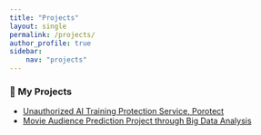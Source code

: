 ```yaml
---
title: "Projects"
layout: single
permalink: /projects/
author_profile: true
sidebar:
    nav: "projects"
---
```


### 🌈 My Projects

- [Unauthorized AI Training Protection Service, Porotect](/projects/porotect/)
- [Movie Audience Prediction Project through Big Data Analysis](/projects/audience-prediction/)
